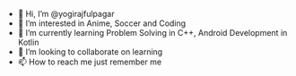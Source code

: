 - 👋 Hi, I’m @yogirajfulpagar
- 👀 I’m interested in Anime, Soccer and Coding
- 🌱 I’m currently learning Problem Solving in C++, Android Development in Kotlin
- 💞️ I’m looking to collaborate on learning
- 📫 How to reach me just remember me

<!---
yogirajfulpagar/yogirajfulpagar is a ✨ special ✨ repository because its `README.md` (this file) appears on your GitHub profile.
You can click the Preview link to take a look at your changes.
--->
